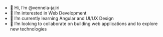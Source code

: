 - 👋 Hi, I’m @vennela-jajiri
- 👀 I’m interested in Web Development
- 🌱 I’m currently learning Angular and UI/UX Design
- 💞️ I’m looking to collaborate on building web applications and to explore new technologies

<!---
vennela-jajiri/vennela-jajiri is a ✨ special ✨ repository because its `README.md` (this file) appears on your GitHub profile.
You can click the Preview link to take a look at your changes.
--->
